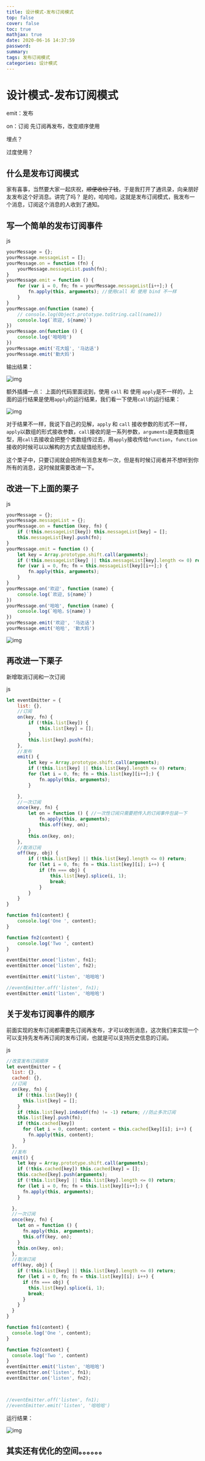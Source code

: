 ```yaml
---
title: 设计模式-发布订阅模式
top: false
cover: false
toc: true
mathjax: true
date: 2020-06-16 14:37:59
password:
summary:
tags: 发布订阅模式
categories: 设计模式
---
```


# 设计模式-发布订阅模式

emit：发布

on：订阅 先订阅再发布，改变顺序使用

埋点？

过度使用？

## 什么是发布订阅模式

 家有喜事，当然要大家一起庆祝，~~顺便收份子钱~~，于是我打开了通讯录，向亲朋好友发布这个好消息。讲完了吗？ 是的，哈哈哈，这就是发布订阅模式，我发布一个消息，订阅这个消息的人收到了通知。

## 写一个简单的发布订阅事件

js

```js
yourMessage = {};
yourMessage.messageList = [];
yourMessage.on = function (fn) {
    yourMessage.messageList.push(fn);
}
yourMessage.emit = function () {
    for (var i = 0, fn; fn = yourMessage.messageList[i++];) {
        fn.apply(this, arguments); //使用call 和 使用 bind 不一样
    }
}
yourMessage.on(function (name) {
    // console.log(Object.prototype.toString.call(name1))
    console.log(`欢迎, ${name}`)
})
yourMessage.on(function () {
    console.log('哈哈哈')
})
yourMessage.emit('花大姐', '马达话')
yourMessage.emit('勤大妈')
```

输出结果：

![img](Snipaste_2020-06-22_19-30-43.png)

额外插播一点： 上面的代码里面说到，使用 `call` 和 使用 `apply`是不一样的，上面的运行结果是使用`apply`的运行结果，我们看一下使用`call`的运行结果：

![img](Snipaste_2020-06-22_19-34-43.png)

对于结果不一样，我说下自己的见解，`apply` 和 `call` 接收参数的形式不一样，`apply`以数组的形式接收参数，`call`接收的是一系列参数，`arguments`是类数组类型，用`call`去接收会把整个类数组传过去，用`apply`接收传给`function`，`function`接收的时候可以以解构的方式去赋值给形参。

这个栗子中，只要订阅就会把所有消息发布一次，但是有时候订阅者并不想听到你所有的消息，这时候就需要改进一下。

## 改进一下上面的栗子

js

```js
yourMessage = {};
yourMessage.messageList = {};
yourMessage.on = function (key, fn) {
    if (!this.messageList[key]) this.messageList[key] = [];
    this.messageList[key].push(fn);
}
yourMessage.emit = function () {
    let key = Array.prototype.shift.call(arguments);
    if (!this.messageList[key] || this.messageList[key].length <= 0) return;
    for (var i = 0, fn; fn = this.messageList[key][i++];) {
        fn.apply(this, arguments);
    }
}
yourMessage.on('欢迎', function (name) {
    console.log(`欢迎, ${name}`)
})
yourMessage.on('哈哈', function (name) {
    console.log(`哈哈，${name}`)
})
yourMessage.emit('欢迎', '马达话')
yourMessage.emit('哈哈', '勤大妈')
```

![img](Snipaste_2020-06-22_20-36-31.png)

## 再改进一下栗子

新增取消订阅和一次订阅

js

```js
let eventEmitter = {
    list: {},
    //订阅
    on(key, fn) {
        if (!this.list[key]) {
            this.list[key] = [];
        }
        this.list[key].push(fn);
    },
    //发布
    emit() {
        let key = Array.prototype.shift.call(arguments);
        if (!this.list[key] || this.list[key].length <= 0) return;
        for (let i = 0, fn; fn = this.list[key][i++];) {
            fn.apply(this, arguments);
        }

    },
    //一次订阅
    once(key, fn) {
        let on = function () { //一次性订阅只需要把传入的订阅事件包装一下
            fn.apply(this, arguments);
            this.off(key, on);
        }
        this.on(key, on);
    },
    //取消订阅
    off(key, obj) {
        if (!this.list[key] || this.list[key].length <= 0) return;
        for (let i = 0, fn; fn = this.list[key][i]; i++) {
            if (fn === obj) {
                this.list[key].splice(i, 1);
                break;
            }
        }
    }
}

function fn1(content) {
    console.log('One ', content);
}

function fn2(content) {
    console.log('Two ', content)
}

eventEmitter.once('listen', fn1);
eventEmitter.once('listen', fn2);

eventEmitter.emit('listen', '哈哈哈')

//eventEmitter.off('listen', fn1);
eventEmitter.emit('listen', '哈哈哈')
```

## 关于发布订阅事件的顺序

前面实现的发布订阅都需要先订阅再发布，才可以收到消息，这次我们来实现一个可以支持先发布再订阅的发布订阅，也就是可以支持历史信息的订阅。

js

```js
//改变发布订阅顺序
let eventEmitter = {
  list: {},
  cached: {},
  //订阅
  on(key, fn) {
    if (!this.list[key]) {
      this.list[key] = [];
    }
    if (this.list[key].indexOf(fn) != -1) return; //防止多次订阅
    this.list[key].push(fn);
    if (this.cached[key])
      for (let i = 0, content; content = this.cached[key][i]; i++) {
        fn.apply(this, content);
      }
  },
  //发布
  emit() {
    let key = Array.prototype.shift.call(arguments);
    if (!this.cached[key]) this.cached[key] = [];
    this.cached[key].push(arguments);
    if (!this.list[key] || this.list[key].length <= 0) return;
    for (let i = 0, fn; fn = this.list[key][i++];) {
      fn.apply(this, arguments);
    }

  },
  //一次订阅
  once(key, fn) {
    let on = function () {
      fn.apply(this, arguments);
      this.off(key, on);
    }
    this.on(key, on);
  },
  //取消订阅
  off(key, obj) {
    if (!this.list[key] || this.list[key].length <= 0) return;
    for (let i = 0, fn; fn = this.list[key][i]; i++) {
      if (fn === obj) {
        this.list[key].splice(i, 1);
        break;
      }
    }
  }
}

function fn1(content) {
  console.log('One ', content);
}

function fn2(content) {
  console.log('Two ', content)
}
eventEmitter.emit('listen', '哈哈哈')
eventEmitter.on('listen', fn1);
eventEmitter.on('listen', fn2);



//eventEmitter.off('listen', fn1);
//eventEmitter.emit('listen', '哈哈哈')
```

运行结果：

![img](Snipaste_2020-06-23_20-41-09.png)

## 其实还有优化的空间。。。。。。